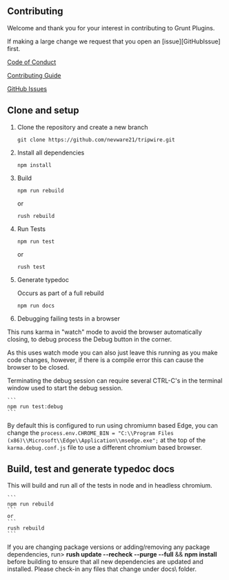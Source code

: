 ## Contributing

Welcome and thank you for your interest in contributing to Grunt Plugins.

If making a large change we request that you open an [issue][GitHubIssue] first.

[Code of Conduct](https://github.com/nevware21/tripwire/blob/main/CODE_OF_CONDUCT.md)

[Contributing Guide](https://github.com/nevware21/tripwire/blob/main/CONTRIBUTING.md)

[GitHub Issues](https://github.com/nevware21/tripwire/issues)

## Clone and setup

1. Clone the repository and create a new branch
	```
	git clone https://github.com/nevware21/tripwire.git
	```

2. Install all dependencies
	```
	npm install
	```

3. Build
	```
	npm run rebuild 
	```
	or
	```
	rush rebuild
	```

4. Run Tests
    ```
	npm run test
    ```
	or
	```
	rush test
	```

5. Generate typedoc
    
	Occurs as part of a full rebuild
	```
	npm run docs
	```

6. Debugging failing tests in a browser

This runs karma in "watch" mode to avoid the browser automatically closing, to debug process the Debug button in the corner.

As this uses watch mode you can also just leave this running as you make code changes, however, if there is a compile error this can cause the browser to be closed.

Terminating the debug session can require several CTRL-C's in the terminal window used to start the debug session.

	```
	npm run test:debug
	```

By default this is configured to run using chromiumn based Edge, you can change the `process.env.CHROME_BIN = "C:\\Program Files (x86)\\Microsoft\\Edge\\Application\\msedge.exe";` at the top of the `karma.debug.conf.js` file to use a different chromium based browser.


## Build, test and generate typedoc docs

This will build and run all of the tests in node and in headless chromium.

	```
	npm run rebuild
	```
	or
	```
	rush rebuild
	```

If you are changing package versions or adding/removing any package dependencies, run> **rush update --recheck --purge --full** && **npm install** before building to ensure that all new dependencies are updated and installed. Please check-in any files that change under docs\ folder.
